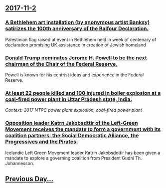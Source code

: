 ## [2017-11-2](/news/2017/11/2/index.md)

### [A Bethlehem art installation (by anonymous artist Banksy) satirizes the 100th anniversary of the Balfour Declaration. ](/news/2017/11/2/a-bethlehem-art-installation-by-anonymous-artist-banksy-satirizes-the-100th-anniversary-of-the-balfour-declaration.md)
Palestinian flag raised at event in Bethlehem held in week of centenary of declaration promising UK assistance in creation of Jewish homeland

### [Donald Trump nominates Jerome H. Powell to be the next chairman of the Chair of the Federal Reserve. ](/news/2017/11/2/donald-trump-nominates-jerome-h-powell-to-be-the-next-chairman-of-the-chair-of-the-federal-reserve.md)
Powell is known for his centrist ideas and experience in the Federal Reserve.

### [At least 22 people killed and 100 injured in boiler explosion at a coal-fired power plant in Uttar Pradesh state, India. ](/news/2017/11/2/at-least-22-people-killed-and-100-injured-in-boiler-explosion-at-a-coal-fired-power-plant-in-uttar-pradesh-state-india.md)
_Context: 2017 NTPC power plant explosion, coal-fired power plant_

### [Opposition leader Katrn Jakobsdttir of the Left-Green Movement receives the mandate to form a government with its coalition partners: the Social Democratic Alliance, the Progressives and the Pirates. ](/news/2017/11/2/opposition-leader-katrin-jakobsdottir-of-the-left-green-movement-receives-the-mandate-to-form-a-government-with-its-coalition-partners-the.md)
Icelandic Left Green Movement leader Katrin Jakobsdottir has been given a mandate to explore a governing coalition from President Gudni Th. Johannesson.

## [Previous Day...](/news/2017/11/1/index.md)

